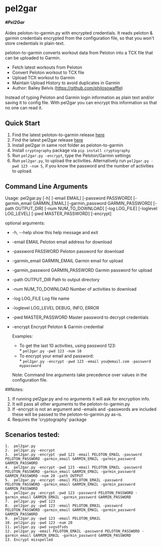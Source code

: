 # pel2gar 

#### _#Pel2Gar_

Aides peloton-to-garmin.py with encrypted credentials. It reads peloton & garmin
credentials encrypted from the configuration file, so that you won't store
credentials in plain-text.

peloton-to-garmin converts workout data from Peloton into a TCX file that can be uploaded to Garmin.
* Fetch latest workouts from Peloton
* Convert Peloton workout to TCX file
* Upload TCX workout to Garmin
* Maintain Upload History to avoid duplicates in Garmin
* Author: Bailey Belvis (https://github.com/philosowaffle)

Instead of typing Peloton and Garmin login information as plain text and/or saving it to config file. With pel2gar you can encrypt this information so that no one can read it. 

## Quick Start

1. Find the latest peloton-to-garmin release [here](https://github.com/philosowaffle/peloton-to-garmin/releases)
1. Find the latest pel2gar release [here](https://github.com/juanlazarde/pel2gar/releases)
1. Install pel2gar in same root folder as peloton-to-garmin
1. Install `cryptography` package via `pip install cryptography`
1. Run `pel2gar.py -encrypt`, type the Peloton/Garmin settings
1. Run `pel2gar.py`, to upload the activities. Alternatively run `pel2gar.py -pwd 123 -num 5`, if you know the password and the number of activities to upload.  

## Command Line Arguments

Usage:
pel2gar.py [-h] [-email EMAIL] [-password PASSWORD] [-garmin_email GARMIN_EMAIL] [-garmin_password GARMIN_PASSWORD] [-path OUTPUT_DIR] [-num NUM_TO_DOWNLOAD] [-log LOG_FILE] [-loglevel LOG_LEVEL]
                  [-pwd MASTER_PASSWORD] [-encrypt]

optional arguments:
* -h, --help            show this help message and exit
* -email EMAIL          Peloton email address for download
* -password PASSWORD    Peloton password for download
* -garmin_email GARMIN_EMAIL
                    Garmin email for upload
* -garmin_password GARMIN_PASSWORD
                    Garmin password for upload
* -path OUTPUT_DIR      Path to output directory
* -num NUM_TO_DOWNLOAD  Number of activities to download
* -log LOG_FILE         Log file name
* -loglevel LOG_LEVEL   DEBUG, INFO, ERROR
* -pwd MASTER_PASSWORD  Master password to decrypt credentials
* -encrypt              Encrypt Peloton & Garmin credential
  

  Examples:

  * To get the last 10 activities, using password 123:  
        * `pel2gar.py -pwd 123 -num 10`  
  * To encrypt your email and password:  
        * `pel2gar.py -encrypt -pwd 123 -email you@email.com -password mypassword`  
  
  Note: Command line arguments take precedence over values in the configuration file. 


##Notes:
1. If running pel2gar.py and no arguments it will ask for encryption info.
1. It will pass all other arguments to the peloton-to-garmin.py
1. If -encrypt is not an argument and -emails and -passwords are included these will be passed to the peloton-to-garmin.py as-is.
1. Requires the 'cryptography' package


## Scenarios tested:
    1.	pel2gar.py
    2.	pel2gar.py -encrypt
    3.	pel2gar.py -encrypt -pwd 123 -email PELOTON_EMAIL -password PELOTON_PASSWORD -garmin_email GARMIN_EMAIL -garmin_password GARMIN_PASSWORD
    4.	pel2gar.py -encrypt -pwd 123 -email PELOTON_EMAIL -password PELOTON_PASSWORD -garmin_email GARMIN_EMAIL -garmin_password GARMIN_PASSWORD -num 20 -path OUTPUT
    5.	pel2gar.py -encrypt -email PELOTON_EMAIL -password PELOTON_PASSWORD -garmin_email GARMIN_EMAIL -garmin_password GARMIN_PASSWORD
    6.	pel2gar.py -encrypt -pwd 123 -password PELOTON_PASSWORD -garmin_email GARMIN_EMAIL -garmin_password GARMIN_PASSWORD
    7.	pel2gar.py -pwd 123
    8.	pel2gar.py -pwd 123 -email PELOTON_EMAIL -password PELOTON_PASSWORD -garmin_email GARMIN_EMAIL -garmin_password GARMIN_PASSWORD
    9.	pel2gar.py -pwd 123 -email PELOTON_EMAIL 
    10.	pel2gar.py -pwd 123 -num 20
    11.	pel2gar.py -pwd svgsdfsds
    12.	pel2gar.py -email PELOTON_EMAIL -password PELOTON_PASSWORD -garmin_email GARMIN_EMAIL -garmin_password GARMIN_PASSWORD
    13.	Encrypt misspelled
